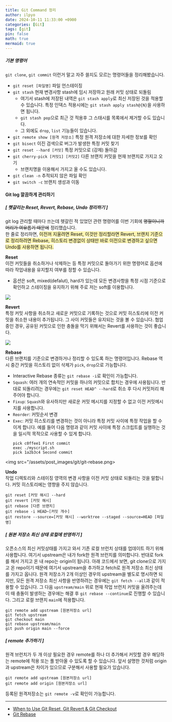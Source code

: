```yaml
---
title: Git Command 정리
author: ilpyo
date: 2024-10-11 11:33:00 +0900
categories: [Git]
tags: [git]
pin: false
math: true
mermaid: true
---
```


##### 기본 명령어
```git clone```, ```git commit``` 이런거 말고 자주 쓸지도 모르는 명령어들을 정리해봤습니다.
+ ```git reset [파일명]``` 파일 언스테이징
+ ```git stash``` 현재 변경사항 stash에 임시 저장하고 원래 커밋 상태로 되돌림
  + 여기서 stash에 저장된 내역은 ```git stash apply```로 최신 저장된 것을 적용할 수 있습니다. 특정 인덱스 적용시에는 ```git stash apply stash@{N}```을 사용하면 됩니다.
  + ```git stash pop```으로 최근 것 적용후 그 스태시를 목록에서 제거할 수도 있습니다.
  + 그 외에도 ```drop```, ```list``` 기능들이 있습니다.
+ ```git remote show [원격 저장소]``` 특정 원격 저장소에 대한 자세한 정보를 확인
+ ```git bisect``` 이진 검색으로 버그가 발생한 특정 커밋 찾기
+ ```git reset --hard [커밋]``` 특정 커밋으로 (강제) 돌아감
+ ```git cherry-pick [커밋1] [커밋2]``` 다른 브랜치 커밋을 현재 브랜치로 가지고 오기
  + 브랜치명을 이용해서 가지고 올 수도 있습니다.
+ ```git clean -n``` 추적되지 않은 파일 확인
+ ```git switch -c``` 브랜치 생성과 이동

#### Git log 깔끔하게 관리하기

##### [ 헷갈리는 Reset, Revert, Rebase, Undo 정리하기 ]
git log 관리할 때마다 쓰는데 헷갈린 적 있었던 관련 명령어를 이번 기회에 ~~명절이니까 머리가 여유롭기 때문에~~ 정리했습니다.  
한 줄로 정리하면, <span style="background-color:#fff5b1">이전꺼 지울려면 Reset, 이것만 정리할라면 Revert, 브랜치 기준으로 정리하려면 Rebase, 히스토리 변경없이 상태만 바로 이전으로 변경하고 싶으면 Undo를 사용하면 됩니다.</span>

**Reset**  
이전 커밋들을 취소하거나 삭제하는 등 특정 커밋으로 돌아가기 위한 명령어로 옵션에 따라 작업내용을 유지할지 여부를 정할 수 있습니다.
+ 옵션은 soft, mixed(defalut), hard가 있는데 모든 변경사항을 특정 시점 기준으로 확인하고 스테이징을 유지하기 위해 주로 저는 soft를 이용합니다.

<img src="/assets/post_images/git/git-reset.png">

**Revert**  
특정 커밋 사항을 취소하고 새로운 커밋으로 기록하는 것으로 커밋 히스토리에 이전 커밋을 취소한 내용이 추가됩니다. 그 사이 커밋들은 유지되는 것을 볼 수 있습니다.
협업 중인 경우, 공유된 커밋으로 인한 충돌을 막기 위해서는 Revert를 사용하는 것이 좋습니다.

<img src="/assets/post_images/git/git-revert.png">

**Rebase**  
다른 브랜치를 기준으로 변경하거나 정리할 수 있도록 하는 명령어입니다. Rebase 역시 중간 커밋을 히스토리 없이 삭제가 ```pick```, ```drop```으로 가능합니다.
+ Interactive Rebase 종류는 ```git rebase -i```로 확인이 가능합니다.
+ ```Squash```: 여러 개의 연속적인 커밋을 하나의 커밋으로 합치는 경우에 사용됩니다. 반대로 되돌리려는 경우에는 ```git reset HEAD^ --hard```로 취소 후 다시 커밋처리 해주어야 합니다.
+ ```Fixup```: ```Squash```와 유사하지만 새로운 커밋 메시지를 지정할 수 없고 이전 커밋메시지를 사용합니다.
+ ```Reorder```: 커밋순서 변경
+ ```Exec```: 커밋 히스토리를 변경하는 것이 아니라 특정 커밋 사이에 특정 작업을 할 수 이게 합니다. 예를 들어 다음 명령과 같이 커밋 사이에 특정 스크립트를 실행하는 것을 일시적 목적으로 사용할 수 있게 합니다.
  ```
  pick c0ffee1 First commit
  exec ./myscript.sh
  pick 1a2b3c4 Second commit
  ```

<img src="/assets/post_images/git/git-rebase.png>

**Undo**  
작업 디렉토리와 스테이징 영역의 변경 사항을 이전 커밋 상태로 되돌리는 것을 말합니다. 커밋 히스토리에는 영향을 주지 않습니다.

```
git reset [커밋 해시] --hard
git revert [커밋 해시]
git rebase [다른 브랜치]
git rebase -i HEAD~[커밋 개수]
git restore --source=[커밋 해시] --worktree --staged --source=HEAD [파일명]
```

##### [ 원본 저장소 최신 상태 로컬에 반영하기 ]
오픈소스의 최신 커밋상태를 가지고 와서 기존 로컬 브런치 상태를 업데이트 하기 위해 사용합니다. 여기서 upstream은 내가 fork한 원격 브런치를 의미합니다. 반대로 fork를 해서 가지고 온 내 repo는 origin이 됩니다.
아래 코드에서 보면, git clone으로 가지고 온 repo이기 때문에 여기서 upstream을 추가하고 fetch로 원격 저장소 최신 상태를 가지고 옵니다. 원격 저장소가 2개 이상인 경우의 upstream을 별도로 명시하면 되지만, 모든 원격 저장소 최신 사항을 반영하려는 경우에는 ```git fetch --all```과 같이 적용할 수 있습니다.
그 다음 ```upstream/main``` 위로 현재 작업 브런치 커밋을 올려주는데 이 때 충돌이 발생하는 경우에는 해결 후 ```git rebase --continue```로 진행할 수 있습니다.
그리고 로컬 브랜치 ```main```에 적용합니다.
```
git remote add upstream [원본저장소 url]
git fetch upstream
git checkout main
git rebase upstream/main
git push origin main --force
```

##### [ remote 추가하기 ]
원격 브런치가 두 개 이상 필요한 경우 remote를 하나 더 추가해서 커밋할 경우 해당하는 remote에 적용 또는 풀 받아올 수 있도록 할 수 있습니다. 앞서 설명한 것처럼 origin과 upstream은 차이가 있으므로 구분해서 사용할 필요가 있습니다.
```
git remote add upstream [원본저장소 url]
git remote add origin [원본저장소 url]
```
등록된 원격저장소는 ```git remote -v```로 확인이 가능합니다.

<hr/>

+ [When to Use Git Reset, Git Revert & Git Checkout](https://dev.to/neshaz/when-to-use-git-reset-git-revert--git-checkout-18je)
+ [Git Rebase](https://www.geeksforgeeks.org/rebasing-of-branches-in-git/)






